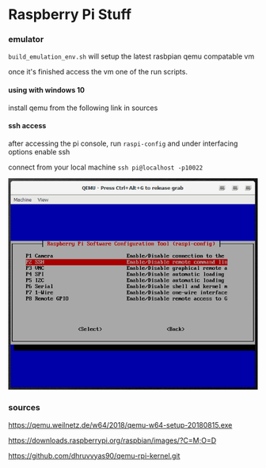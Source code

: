 # Raspberry Pi Stuff

### emulator

`build_emulation_env.sh` will setup the latest rasbpian qemu compatable vm

once it's finished access the vm one of the run scripts.

#### using with windows 10

install qemu from the following link in sources

#### ssh access

after accessing the pi console, run `raspi-config` and under interfacing options enable ssh

connect from your local machine `ssh pi@localhost -p10022`

![alt text](https://github.com/mattwind/rpi/blob/master/raspi-config.png "raspi-config")

### sources

https://qemu.weilnetz.de/w64/2018/qemu-w64-setup-20180815.exe

https://downloads.raspberrypi.org/raspbian/images/?C=M;O=D

https://github.com/dhruvvyas90/qemu-rpi-kernel.git

